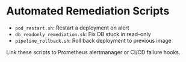 # Automated Remediation Scripts

- `pod_restart.sh`: Restart a deployment on alert
- `db_readonly_remediation.sh`: Fix DB stuck in read-only
- `pipeline_rollback.sh`: Roll back deployment to previous image

Link these scripts to Prometheus alertmanager or CI/CD failure hooks.

